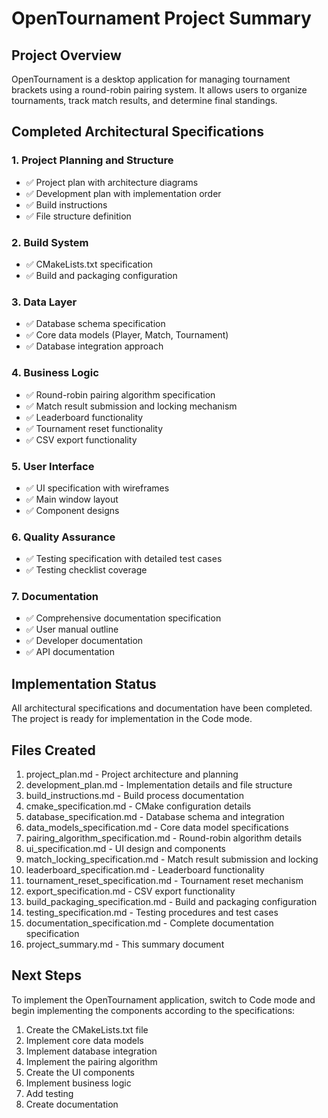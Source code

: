 # OpenTournament Project Summary

## Project Overview

OpenTournament is a desktop application for managing tournament brackets using a round-robin pairing system. It allows users to organize tournaments, track match results, and determine final standings.

## Completed Architectural Specifications

### 1. Project Planning and Structure

- ✅ Project plan with architecture diagrams
- ✅ Development plan with implementation order
- ✅ Build instructions
- ✅ File structure definition

### 2. Build System

- ✅ CMakeLists.txt specification
- ✅ Build and packaging configuration

### 3. Data Layer

- ✅ Database schema specification
- ✅ Core data models (Player, Match, Tournament)
- ✅ Database integration approach

### 4. Business Logic

- ✅ Round-robin pairing algorithm specification
- ✅ Match result submission and locking mechanism
- ✅ Leaderboard functionality
- ✅ Tournament reset functionality
- ✅ CSV export functionality

### 5. User Interface

- ✅ UI specification with wireframes
- ✅ Main window layout
- ✅ Component designs

### 6. Quality Assurance

- ✅ Testing specification with detailed test cases
- ✅ Testing checklist coverage

### 7. Documentation

- ✅ Comprehensive documentation specification
- ✅ User manual outline
- ✅ Developer documentation
- ✅ API documentation

## Implementation Status

All architectural specifications and documentation have been completed. The project is ready for implementation in the Code mode.

## Files Created

1. project_plan.md - Project architecture and planning
2. development_plan.md - Implementation details and file structure
3. build_instructions.md - Build process documentation
4. cmake_specification.md - CMake configuration details
5. database_specification.md - Database schema and integration
6. data_models_specification.md - Core data model specifications
7. pairing_algorithm_specification.md - Round-robin algorithm details
8. ui_specification.md - UI design and components
9. match_locking_specification.md - Match result submission and locking
10. leaderboard_specification.md - Leaderboard functionality
11. tournament_reset_specification.md - Tournament reset mechanism
12. export_specification.md - CSV export functionality
13. build_packaging_specification.md - Build and packaging configuration
14. testing_specification.md - Testing procedures and test cases
15. documentation_specification.md - Complete documentation specification
16. project_summary.md - This summary document

## Next Steps

To implement the OpenTournament application, switch to Code mode and begin implementing the components according to the specifications:

1. Create the CMakeLists.txt file
2. Implement core data models
3. Implement database integration
4. Implement the pairing algorithm
5. Create the UI components
6. Implement business logic
7. Add testing
8. Create documentation

